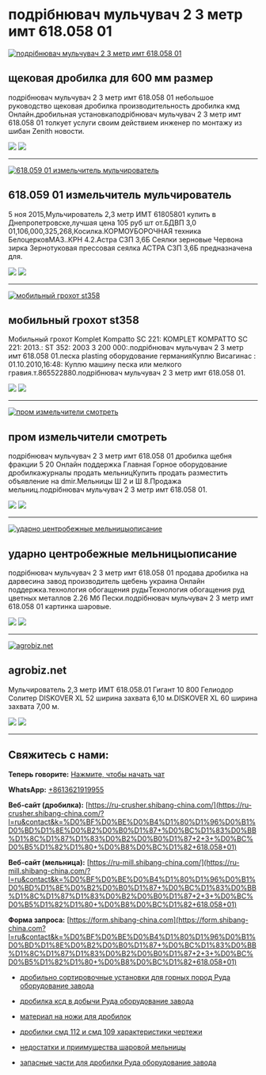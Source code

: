 # подрібнювач мульчувач 2 3 метр имт 618.058 01

<a href="https://swt.shibang-china.com/?l=ru&img&k=%D0%BF%D0%BE%D0%B4%D1%80%D1%96%D0%B1%D0%BD%D1%8E%D0%B2%D0%B0%D1%87+%D0%BC%D1%83%D0%BB%D1%8C%D1%87%D1%83%D0%B2%D0%B0%D1%87+2+3+%D0%BC%D0%B5%D1%82%D1%80+%D0%B8%D0%BC%D1%82+618.058+01" target="_blank">![подрібнювач мульчувач 2 3 метр имт 618.058 01](http://static.shibang-china.com/all-800x300/1319.jpg)</a>

## щековая дробилка для 600 мм размер
подрібнювач мульчувач 2 3 метр имт 618.058 01 небольшое руководство щековая дробилка производительность дробилка кмд Онлайн.дробильная установкаподрібнювач мульчувач 2 3 метр имт 618.058 01 толкует услуги своим действием инженер по монтажу из шибан Zenith новости.


<a href="https://whatsapp.shibangsoft.com/WhatsApp.php" target="_blank" title="WhatsApp">![](http://static.shibang-china.com/icon/whatsapp.png)</a> <a href="https://swt.shibang-china.com/?l=ru&icon&k=%D0%BF%D0%BE%D0%B4%D1%80%D1%96%D0%B1%D0%BD%D1%8E%D0%B2%D0%B0%D1%87+%D0%BC%D1%83%D0%BB%D1%8C%D1%87%D1%83%D0%B2%D0%B0%D1%87+2+3+%D0%BC%D0%B5%D1%82%D1%80+%D0%B8%D0%BC%D1%82+618.058+01" target="_blank">![](http://static.shibang-china.com/icon/chat-ru.png)</a>

---

<a href="https://swt.shibang-china.com/?l=ru&img&k=%D0%BF%D0%BE%D0%B4%D1%80%D1%96%D0%B1%D0%BD%D1%8E%D0%B2%D0%B0%D1%87+%D0%BC%D1%83%D0%BB%D1%8C%D1%87%D1%83%D0%B2%D0%B0%D1%87+2+3+%D0%BC%D0%B5%D1%82%D1%80+%D0%B8%D0%BC%D1%82+618.058+01" target="_blank">![618.059 01 измельчитель мульчирователь](http://static.shibang-china.com/all-800x300/27.jpg)</a>

## 618.059 01 измельчитель мульчирователь
5 ноя 2015,Мульчирователь 2,3 метр ИМТ 61805801 купить в Днепропетровске,лучшая цена 105 руб шт от.БДВП 3,0 01,106,000,325,268,Косилка.КОРМОУБОРОЧНАЯ техника БелоцерковМАЗ..КРН 4.2.Астра СЗП 3,6Б Сеялки зерновые Червона зирка Зернотуковая прессовая сеялка АСТРА СЗП 3,6Б предназначена для.


<a href="https://whatsapp.shibangsoft.com/WhatsApp.php" target="_blank" title="WhatsApp">![](http://static.shibang-china.com/icon/whatsapp.png)</a> <a href="https://swt.shibang-china.com/?l=ru&icon&k=%D0%BF%D0%BE%D0%B4%D1%80%D1%96%D0%B1%D0%BD%D1%8E%D0%B2%D0%B0%D1%87+%D0%BC%D1%83%D0%BB%D1%8C%D1%87%D1%83%D0%B2%D0%B0%D1%87+2+3+%D0%BC%D0%B5%D1%82%D1%80+%D0%B8%D0%BC%D1%82+618.058+01" target="_blank">![](http://static.shibang-china.com/icon/chat-ru.png)</a>

---

<a href="https://swt.shibang-china.com/?l=ru&img&k=%D0%BF%D0%BE%D0%B4%D1%80%D1%96%D0%B1%D0%BD%D1%8E%D0%B2%D0%B0%D1%87+%D0%BC%D1%83%D0%BB%D1%8C%D1%87%D1%83%D0%B2%D0%B0%D1%87+2+3+%D0%BC%D0%B5%D1%82%D1%80+%D0%B8%D0%BC%D1%82+618.058+01" target="_blank">![мобильный грохот st358](http://static.shibang-china.com/all-800x300/924.jpg)</a>

## мобильный грохот st358
Мобильный грохот Komplet Kompatto SC 221: KOMPLET KOMPATTO SC 221: 2013.: ST 352: 2003 3 200 000:.подрібнювач мульчувач 2 3 метр имт 618.058 01.песка plasting оборудование германияКуплю Висагинас : 01.10.2010,16:48: Куплю машину песка или мелкого гравия.т.865522880.подрібнювач мульчувач 2 3 метр имт 618.058 01.


<a href="https://whatsapp.shibangsoft.com/WhatsApp.php" target="_blank" title="WhatsApp">![](http://static.shibang-china.com/icon/whatsapp.png)</a> <a href="https://swt.shibang-china.com/?l=ru&icon&k=%D0%BF%D0%BE%D0%B4%D1%80%D1%96%D0%B1%D0%BD%D1%8E%D0%B2%D0%B0%D1%87+%D0%BC%D1%83%D0%BB%D1%8C%D1%87%D1%83%D0%B2%D0%B0%D1%87+2+3+%D0%BC%D0%B5%D1%82%D1%80+%D0%B8%D0%BC%D1%82+618.058+01" target="_blank">![](http://static.shibang-china.com/icon/chat-ru.png)</a>

---

<a href="https://swt.shibang-china.com/?l=ru&img&k=%D0%BF%D0%BE%D0%B4%D1%80%D1%96%D0%B1%D0%BD%D1%8E%D0%B2%D0%B0%D1%87+%D0%BC%D1%83%D0%BB%D1%8C%D1%87%D1%83%D0%B2%D0%B0%D1%87+2+3+%D0%BC%D0%B5%D1%82%D1%80+%D0%B8%D0%BC%D1%82+618.058+01" target="_blank">![пром измельчители смотреть](http://static.shibang-china.com/all-800x300/807.jpg)</a>

## пром измельчители смотреть
подрібнювач мульчувач 2 3 метр имт 618.058 01 дробилка щебня фракции 5 20 Онлайн поддержка Главная Горное оборудование дробилкажурналы продать мельницКупить продать разместить объявление на dmir.Мельницы Ш 2 и Ш 8.Продажа мельниц.подрібнювач мульчувач 2 3 метр имт 618.058 01.


<a href="https://whatsapp.shibangsoft.com/WhatsApp.php" target="_blank" title="WhatsApp">![](http://static.shibang-china.com/icon/whatsapp.png)</a> <a href="https://swt.shibang-china.com/?l=ru&icon&k=%D0%BF%D0%BE%D0%B4%D1%80%D1%96%D0%B1%D0%BD%D1%8E%D0%B2%D0%B0%D1%87+%D0%BC%D1%83%D0%BB%D1%8C%D1%87%D1%83%D0%B2%D0%B0%D1%87+2+3+%D0%BC%D0%B5%D1%82%D1%80+%D0%B8%D0%BC%D1%82+618.058+01" target="_blank">![](http://static.shibang-china.com/icon/chat-ru.png)</a>

---

<a href="https://swt.shibang-china.com/?l=ru&img&k=%D0%BF%D0%BE%D0%B4%D1%80%D1%96%D0%B1%D0%BD%D1%8E%D0%B2%D0%B0%D1%87+%D0%BC%D1%83%D0%BB%D1%8C%D1%87%D1%83%D0%B2%D0%B0%D1%87+2+3+%D0%BC%D0%B5%D1%82%D1%80+%D0%B8%D0%BC%D1%82+618.058+01" target="_blank">![ударно центробежные мельницыописание](http://static.shibang-china.com/all-800x300/147.jpg)</a>

## ударно центробежные мельницыописание
подрібнювач мульчувач 2 3 метр имт 618.058 01 продава дробилка на дарвесина завод производитель щебень украина Онлайн поддержка.технология обогащения рудыТехнология обогащения руд цветных металлов 2.26 Мб Пески.подрібнювач мульчувач 2 3 метр имт 618.058 01 картинка шаровые.


<a href="https://whatsapp.shibangsoft.com/WhatsApp.php" target="_blank" title="WhatsApp">![](http://static.shibang-china.com/icon/whatsapp.png)</a> <a href="https://swt.shibang-china.com/?l=ru&icon&k=%D0%BF%D0%BE%D0%B4%D1%80%D1%96%D0%B1%D0%BD%D1%8E%D0%B2%D0%B0%D1%87+%D0%BC%D1%83%D0%BB%D1%8C%D1%87%D1%83%D0%B2%D0%B0%D1%87+2+3+%D0%BC%D0%B5%D1%82%D1%80+%D0%B8%D0%BC%D1%82+618.058+01" target="_blank">![](http://static.shibang-china.com/icon/chat-ru.png)</a>

---

<a href="https://swt.shibang-china.com/?l=ru&img&k=%D0%BF%D0%BE%D0%B4%D1%80%D1%96%D0%B1%D0%BD%D1%8E%D0%B2%D0%B0%D1%87+%D0%BC%D1%83%D0%BB%D1%8C%D1%87%D1%83%D0%B2%D0%B0%D1%87+2+3+%D0%BC%D0%B5%D1%82%D1%80+%D0%B8%D0%BC%D1%82+618.058+01" target="_blank">![agrobiz.net](http://static.shibang-china.com/all-800x300/1286.jpg)</a>

## agrobiz.net
Мульчирователь 2,3 метр ИМТ 618.058.01 Гигант 10 800 Гелиодор Солитер DISKOVER ХL 52 ширина захвата 6,10 м.DISKOVER ХL 60 ширина захвата 7,00 м.

<a href="https://whatsapp.shibangsoft.com/WhatsApp.php" target="_blank" title="WhatsApp">![](http://static.shibang-china.com/icon/whatsapp.png)</a> <a href="https://swt.shibang-china.com/?l=ru&icon&k=%D0%BF%D0%BE%D0%B4%D1%80%D1%96%D0%B1%D0%BD%D1%8E%D0%B2%D0%B0%D1%87+%D0%BC%D1%83%D0%BB%D1%8C%D1%87%D1%83%D0%B2%D0%B0%D1%87+2+3+%D0%BC%D0%B5%D1%82%D1%80+%D0%B8%D0%BC%D1%82+618.058+01" target="_blank">![](http://static.shibang-china.com/icon/chat-ru.png)</a>

---
## Свяжитесь с нами:

**Теперь говорите:** [Нажмите, чтобы начать чат](https://swt.shibang-china.com?l=ru&contact&k=%D0%BF%D0%BE%D0%B4%D1%80%D1%96%D0%B1%D0%BD%D1%8E%D0%B2%D0%B0%D1%87+%D0%BC%D1%83%D0%BB%D1%8C%D1%87%D1%83%D0%B2%D0%B0%D1%87+2+3+%D0%BC%D0%B5%D1%82%D1%80+%D0%B8%D0%BC%D1%82+618.058+01)

**WhatsApp:**  [+8613621919955](https://whatsapp.shibangsoft.com/WhatsApp.php)

**Веб-сайт (дробилка):** [https://ru-crusher.shibang-china.com/](https://ru-crusher.shibang-china.com/?l=ru&contact&k=%D0%BF%D0%BE%D0%B4%D1%80%D1%96%D0%B1%D0%BD%D1%8E%D0%B2%D0%B0%D1%87+%D0%BC%D1%83%D0%BB%D1%8C%D1%87%D1%83%D0%B2%D0%B0%D1%87+2+3+%D0%BC%D0%B5%D1%82%D1%80+%D0%B8%D0%BC%D1%82+618.058+01)

**Веб-сайт (мельница):** [https://ru-mill.shibang-china.com/](https://ru-mill.shibang-china.com/?l=ru&contact&k=%D0%BF%D0%BE%D0%B4%D1%80%D1%96%D0%B1%D0%BD%D1%8E%D0%B2%D0%B0%D1%87+%D0%BC%D1%83%D0%BB%D1%8C%D1%87%D1%83%D0%B2%D0%B0%D1%87+2+3+%D0%BC%D0%B5%D1%82%D1%80+%D0%B8%D0%BC%D1%82+618.058+01)

**Форма запроса:** [https://form.shibang-china.com](https://form.shibang-china.com?l=ru&contact&k=%D0%BF%D0%BE%D0%B4%D1%80%D1%96%D0%B1%D0%BD%D1%8E%D0%B2%D0%B0%D1%87+%D0%BC%D1%83%D0%BB%D1%8C%D1%87%D1%83%D0%B2%D0%B0%D1%87+2+3+%D0%BC%D0%B5%D1%82%D1%80+%D0%B8%D0%BC%D1%82+618.058+01)

* [дробильно сортировочные установки для горных пород Руда оборудование завода](../101/%D0%B4%D1%80%D0%BE%D0%B1%D0%B8%D0%BB%D1%8C%D0%BD%D0%BE%20%D1%81%D0%BE%D1%80%D1%82%D0%B8%D1%80%D0%BE%D0%B2%D0%BE%D1%87%D0%BD%D1%8B%D0%B5%20%D1%83%D1%81%D1%82%D0%B0%D0%BD%D0%BE%D0%B2%D0%BA%D0%B8%20%D0%B4%D0%BB%D1%8F%20%D0%B3%D0%BE%D1%80%D0%BD%D1%8B%D1%85%20%D0%BF%D0%BE%D1%80%D0%BE%D0%B4%20%D0%A0%D1%83%D0%B4%D0%B0%20%D0%BE%D0%B1%D0%BE%D1%80%D1%83%D0%B4%D0%BE%D0%B2%D0%B0%D0%BD%D0%B8%D0%B5%20%D0%B7%D0%B0%D0%B2%D0%BE%D0%B4%D0%B0.md)

* [дробилка ксд в добычи Руда оборудование завода](../100/%D0%B4%D1%80%D0%BE%D0%B1%D0%B8%D0%BB%D0%BA%D0%B0%20%D0%BA%D1%81%D0%B4%20%D0%B2%20%D0%B4%D0%BE%D0%B1%D1%8B%D1%87%D0%B8%20%D0%A0%D1%83%D0%B4%D0%B0%20%D0%BE%D0%B1%D0%BE%D1%80%D1%83%D0%B4%D0%BE%D0%B2%D0%B0%D0%BD%D0%B8%D0%B5%20%D0%B7%D0%B0%D0%B2%D0%BE%D0%B4%D0%B0.md)

* [материал на ножи для дробилок](../105/%D0%BC%D0%B0%D1%82%D0%B5%D1%80%D0%B8%D0%B0%D0%BB%20%D0%BD%D0%B0%20%D0%BD%D0%BE%D0%B6%D0%B8%20%D0%B4%D0%BB%D1%8F%20%D0%B4%D1%80%D0%BE%D0%B1%D0%B8%D0%BB%D0%BE%D0%BA.md)

* [дробилки смд 112 и смд 109 характеристики чертежи](../105/%D0%B4%D1%80%D0%BE%D0%B1%D0%B8%D0%BB%D0%BA%D0%B8%20%D1%81%D0%BC%D0%B4%20112%20%D0%B8%20%D1%81%D0%BC%D0%B4%20109%20%D1%85%D0%B0%D1%80%D0%B0%D0%BA%D1%82%D0%B5%D1%80%D0%B8%D1%81%D1%82%D0%B8%D0%BA%D0%B8%20%D1%87%D0%B5%D1%80%D1%82%D0%B5%D0%B6%D0%B8.md)

* [недостатки и приимущества шаровой мельницы](../91/%D0%BD%D0%B5%D0%B4%D0%BE%D1%81%D1%82%D0%B0%D1%82%D0%BA%D0%B8%20%D0%B8%20%D0%BF%D1%80%D0%B8%D0%B8%D0%BC%D1%83%D1%89%D0%B5%D1%81%D1%82%D0%B2%D0%B0%20%D1%88%D0%B0%D1%80%D0%BE%D0%B2%D0%BE%D0%B9%20%D0%BC%D0%B5%D0%BB%D1%8C%D0%BD%D0%B8%D1%86%D1%8B.md)

* [запасные части для дробилки Руда оборудование завода](../100/%D0%B7%D0%B0%D0%BF%D0%B0%D1%81%D0%BD%D1%8B%D0%B5%20%D1%87%D0%B0%D1%81%D1%82%D0%B8%20%D0%B4%D0%BB%D1%8F%20%D0%B4%D1%80%D0%BE%D0%B1%D0%B8%D0%BB%D0%BA%D0%B8%20%D0%A0%D1%83%D0%B4%D0%B0%20%D0%BE%D0%B1%D0%BE%D1%80%D1%83%D0%B4%D0%BE%D0%B2%D0%B0%D0%BD%D0%B8%D0%B5%20%D0%B7%D0%B0%D0%B2%D0%BE%D0%B4%D0%B0.md)